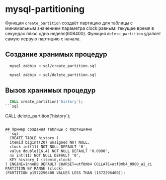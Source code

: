 # mysql-partitioning
Функция `create_partition` создаёт партицию для таблицы с минимальным значением параметра clock равным: текущее время в секундах плюс одна неделя(608400).
Функция `delete_partition` удаляет самую первую партицию с начала.

## Создание хранимых процедур
```bash
  mysql zabbix < sql/create_partition.sql
```
```bash
  mysql zabbix < sql/delete_partition.sql
```

## Вызов хранимых процедур
```sql
  CALL create_partition('history');
```sql
```
  CALL delete_partition('history');
```

## Пример создания таблицы с партициями
```sql
  CREATE TABLE history (
  itemid bigint(20) unsigned NOT NULL,
  clock int(11) NOT NULL DEFAULT '0',
  value double(16,4) NOT NULL DEFAULT '0.0000',
  ns int(11) NOT NULL DEFAULT '0',
  KEY history_1 (itemid,clock)
) ENGINE=InnoDB DEFAULT CHARSET=utf8mb4 COLLATE=utf8mb4_0900_ai_ci
PARTITION BY RANGE (clock)
(PARTITION p1572296400 VALUES LESS THAN (1572296400));
```
